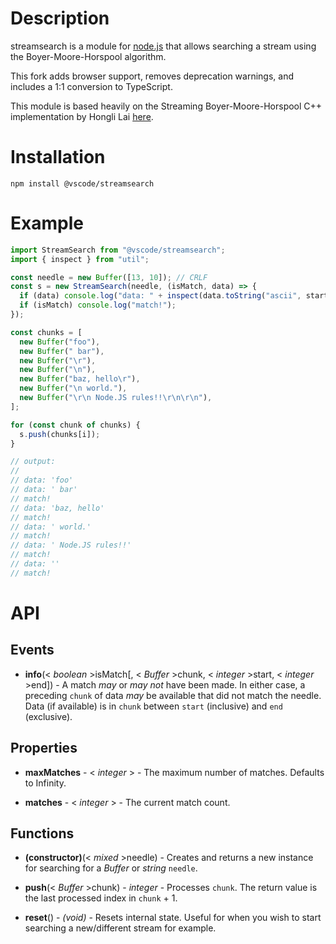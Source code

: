# Description

streamsearch is a module for [node.js](http://nodejs.org/) that allows searching a stream using the Boyer-Moore-Horspool algorithm.

This fork adds browser support, removes deprecation warnings, and includes a 1:1 conversion to TypeScript.

This module is based heavily on the Streaming Boyer-Moore-Horspool C++ implementation by Hongli Lai [here](https://github.com/FooBarWidget/boyer-moore-horspool).

# Installation

    npm install @vscode/streamsearch

# Example

```javascript
import StreamSearch from "@vscode/streamsearch";
import { inspect } from "util";

const needle = new Buffer([13, 10]); // CRLF
const s = new StreamSearch(needle, (isMatch, data) => {
  if (data) console.log("data: " + inspect(data.toString("ascii", start, end)));
  if (isMatch) console.log("match!");
});

const chunks = [
  new Buffer("foo"),
  new Buffer(" bar"),
  new Buffer("\r"),
  new Buffer("\n"),
  new Buffer("baz, hello\r"),
  new Buffer("\n world."),
  new Buffer("\r\n Node.JS rules!!\r\n\r\n"),
];

for (const chunk of chunks) {
  s.push(chunks[i]);
}

// output:
//
// data: 'foo'
// data: ' bar'
// match!
// data: 'baz, hello'
// match!
// data: ' world.'
// match!
// data: ' Node.JS rules!!'
// match!
// data: ''
// match!
```

# API

## Events

- **info**(< _boolean_ >isMatch[, < _Buffer_ >chunk, < _integer_ >start, < _integer_ >end]) - A match _may_ or _may not_ have been made. In either case, a preceding `chunk` of data _may_ be available that did not match the needle. Data (if available) is in `chunk` between `start` (inclusive) and `end` (exclusive).

## Properties

- **maxMatches** - < _integer_ > - The maximum number of matches. Defaults to Infinity.

- **matches** - < _integer_ > - The current match count.

## Functions

- **(constructor)**(< _mixed_ >needle) - Creates and returns a new instance for searching for a _Buffer_ or _string_ `needle`.

- **push**(< _Buffer_ >chunk) - _integer_ - Processes `chunk`. The return value is the last processed index in `chunk` + 1.

- **reset**() - _(void)_ - Resets internal state. Useful for when you wish to start searching a new/different stream for example.
